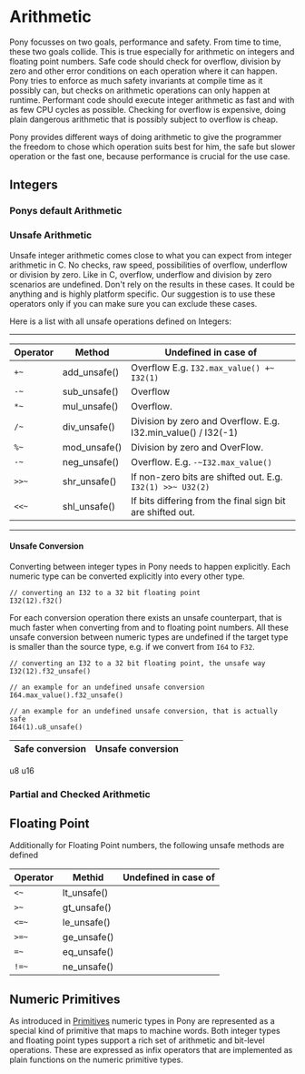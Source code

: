 # Arithmetic

Pony focusses on two goals, performance and safety. From time to time, these two goals collide. This is true especially for arithmetic on integers and floating point numbers. Safe code should check for overflow, division by zero and other error conditions on each operation where it can happen. Pony tries to enforce as much safety invariants at compile time as it possibly can, but checks on arithmetic operations can only happen at runtime. Performant code should execute integer arithmetic as fast and with as few CPU cycles as possible. Checking for overflow is expensive, doing plain dangerous arithmetic that is possibly subject to overflow is cheap.

Pony provides different ways of doing arithmetic to give the programmer the freedom to chose which operation suits best for him, the safe but slower operation or the fast one, because performance is crucial for the use case.

## Integers

### Ponys default Arithmetic

### Unsafe Arithmetic

Unsafe integer arithmetic comes close to what you can expect from integer arithmetic in C. No checks, raw speed, possibilities of overflow, underflow or division by zero.
Like in C, overflow, underflow and division by zero scenarios are undefined. Don't rely on the results in these cases. It could be anything and is highly platform specific.
Our suggestion is to use these operators only if you can make sure you can exclude these cases.

Here is a list with all unsafe operations defined on Integers:

---

Operator | Method        | Undefined in case of
---------|---------------|---------------------
`+~`     | add_unsafe()  | Overflow  E.g. `I32.max_value() +~ I32(1)`
`-~`     | sub_unsafe()  | Overflow
`*~`     | mul_unsafe()  | Overflow.
`/~`     | div_unsafe()  | Division by zero and Overflow. E.g. I32.min_value() / I32(-1)
`%~`     | mod_unsafe()  | Division by zero and OverFlow.
`-~`     | neg_unsafe()  | Overflow. E.g. `-~I32.max_value()`
`>>~`    | shr_unsafe()  | If non-zero bits are shifted out. E.g. `I32(1) >>~ U32(2)`
`<<~`    | shl_unsafe()  | If bits differing from the final sign bit are shifted out.

---

#### Unsafe Conversion

Converting between integer types in Pony needs to happen explicitly. Each numeric type can be converted explicitly into every other type.

```pony
// converting an I32 to a 32 bit floating point
I32(12).f32()
```

For each conversion operation there exists an unsafe counterpart, that is much faster when converting from and to floating point numbers.
All these unsafe conversion between numeric types are undefined if the target type is smaller than the source type, e.g. if we convert from `I64` to `F32`.

```pont
// converting an I32 to a 32 bit floating point, the unsafe way
I32(12).f32_unsafe()

// an example for an undefined unsafe conversion
I64.max_value().f32_unsafe()

// an example for an undefined unsafe conversion, that is actually safe
I64(1).u8_unsafe()
```

Safe conversion | Unsafe conversion
----------------|------------------
u8
u16


### Partial and Checked Arithmetic

## Floating Point

Additionally for Floating Point numbers, the following unsafe methods are defined

Operator | Methid        | Undefined in case of
---------|---------------|---------------------
`<~`     | lt_unsafe()   |
`>~`     | gt_unsafe()   |
`<=~`    | le_unsafe()   |
`>=~`    | ge_unsafe()   |
`=~`     | eq_unsafe()   |
`!=~`    | ne_unsafe()   |

## Numeric Primitives

As introduced in [Primitives](../primitives.md#built-in-primitive-types) numeric types in Pony are represented as a special kind of primitive that maps to machine words. Both integer types and floating point types support a rich set of arithmetic and bit-level operations.
These are expressed as infix operators that are implemented as plain functions on the numeric primitive types.



